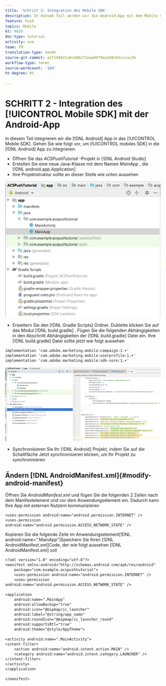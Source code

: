 ```yaml
---
title: 'Schritt 2: Integration des Mobile SDK'
description: In diesem Teil werden wir die Android-App mit dem Mobile SDK integrieren. So integrieren Sie das mobile SDK in die Android-App
feature: Push
topics: Mobile
kt: 4826
doc-type: tutorial
activity: use
team: TM
translation-type: tm+mt
source-git-commit: a2f194821a9ce06272eaed979ee2d8c62cccac2b
workflow-type: tm+mt
source-wordcount: '164'
ht-degree: 0%

---
```


# SCHRITT 2 - Integration des [!UICONTROL Mobile SDK] mit der Android-App

In diesem Teil integrieren wir die [!DNL Android] App in das [!UICONTROL Mobile SDK]. Gehen Sie wie folgt vor, um [!UICONTROL mobiles SDK] in die [!DNL Android] App zu integrieren:

* Öffnen Sie das *ACSPushTutorial* -Projekt in [!DNL Android Studio]
* Erstellen Sie eine neue Java-Klasse mit dem Namen *MainApp* , die [!DNL android.app.Application]
* Ihre Projektstruktur sollte an dieser Stelle wie unten aussehen

![main-app](assets/android-main-app.PNG)

* Erweitern Sie den [!DNL Gradle Scripts] Ordner. Dublette klicken Sie auf das Modul [!DNL build.gradle] . Fügen Sie die folgenden Abhängigkeiten in den Abschnitt Abhängigkeiten der [!DNL build.gradle] Datei ein. Ihre [!DNL build.gradle] Datei sollte jetzt wie folgt aussehen

```java{.line-numbers}
implementation 'com.adobe.marketing.mobile:campaign:1.+'
implementation 'com.adobe.marketing.mobile:userprofile:1.+'
implementation 'com.adobe.marketing.mobile:sdk-core:1.+'
```

![module-gradle](assets/module-build-gradle.PNG)

* Synchronisieren Sie Ihr [!DNL Android] Projekt, indem Sie auf die Schaltfläche Jetzt synchronisieren klicken, um Ihr Projekt zu synchronisieren

## Ändern [!DNL AndroidManifest.xml]{#modify-android-manifest}

Öffnen Sie *AndroidManifest.xml* und fügen Sie die folgenden 2 Zeilen nach dem Manifestelement und vor dem Anwendungselement ein. Dadurch kann Ihre App mit externen Nutzern kommunizieren

```xml{.line-numbers}
<uses-permission android:name="android.permission.INTERNET" />
<uses-permission android:name="android.permission.ACCESS_NETWORK_STATE" />
```

Kopieren Sie die folgende Zeile im Anwendungselement[!DNL android:name=".MainApp"]Speichern Sie Ihren [!DNL AndroidManifest.xml]Code, der wie folgt aussehen [!DNL AndroidManifest.xml] soll

```xml{.line-numbers}
<?xml version="1.0" encoding="utf-8"?>
<manifest xmlns:android="http://schemas.android.com/apk/res/android"
    package="com.example.acspushtutorial">
    <uses-permission android:name="android.permission.INTERNET" />
    <uses-permission android:name="android.permission.ACCESS_NETWORK_STATE" />

<application
    android:name=".MainApp"
    android:allowBackup="true"
    android:icon="@mipmap/ic_launcher"
    android:label="@string/app_name"
    android:roundIcon="@mipmap/ic_launcher_round"
    android:supportsRtl="true"
    android:theme="@style/AppTheme">

<activity android:name=".MainActivity">
<intent-filter>
    <action android:name="android.intent.action.MAIN" />
    <category android:name="android.intent.category.LAUNCHER" />
</intent-filter>
</activity>
</application>

</manifest>
```
